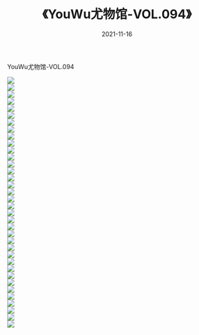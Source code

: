 ﻿---
layout: post
title:  《YouWu尤物馆-VOL.094》
date:   2021-11-16
img: http://img.660000.xyz/Sharelink/网络美图/2021/YouWu尤物馆-VOL.094/000.jpg
categories: [美女, 清纯, 唯美]
---

YouWu尤物馆-VOL.094

  ![](http://img.660000.xyz/Sharelink/网络美图/2021/YouWu尤物馆-VOL.094/001.jpg) <br> ![](http://img.660000.xyz/Sharelink/网络美图/2021/YouWu尤物馆-VOL.094/002.jpg) <br> ![](http://img.660000.xyz/Sharelink/网络美图/2021/YouWu尤物馆-VOL.094/003.jpg) <br> ![](http://img.660000.xyz/Sharelink/网络美图/2021/YouWu尤物馆-VOL.094/004.jpg) <br> ![](http://img.660000.xyz/Sharelink/网络美图/2021/YouWu尤物馆-VOL.094/005.jpg) <br> ![](http://img.660000.xyz/Sharelink/网络美图/2021/YouWu尤物馆-VOL.094/006.jpg) <br> ![](http://img.660000.xyz/Sharelink/网络美图/2021/YouWu尤物馆-VOL.094/007.jpg) <br> ![](http://img.660000.xyz/Sharelink/网络美图/2021/YouWu尤物馆-VOL.094/008.jpg) <br> ![](http://img.660000.xyz/Sharelink/网络美图/2021/YouWu尤物馆-VOL.094/009.jpg) <br> ![](http://img.660000.xyz/Sharelink/网络美图/2021/YouWu尤物馆-VOL.094/010.jpg) <br> ![](http://img.660000.xyz/Sharelink/网络美图/2021/YouWu尤物馆-VOL.094/011.jpg) <br> ![](http://img.660000.xyz/Sharelink/网络美图/2021/YouWu尤物馆-VOL.094/012.jpg) <br> ![](http://img.660000.xyz/Sharelink/网络美图/2021/YouWu尤物馆-VOL.094/013.jpg) <br> ![](http://img.660000.xyz/Sharelink/网络美图/2021/YouWu尤物馆-VOL.094/014.jpg) <br> ![](http://img.660000.xyz/Sharelink/网络美图/2021/YouWu尤物馆-VOL.094/015.jpg) <br> ![](http://img.660000.xyz/Sharelink/网络美图/2021/YouWu尤物馆-VOL.094/016.jpg) <br> ![](http://img.660000.xyz/Sharelink/网络美图/2021/YouWu尤物馆-VOL.094/017.jpg) <br> ![](http://img.660000.xyz/Sharelink/网络美图/2021/YouWu尤物馆-VOL.094/018.jpg) <br> ![](http://img.660000.xyz/Sharelink/网络美图/2021/YouWu尤物馆-VOL.094/019.jpg) <br> ![](http://img.660000.xyz/Sharelink/网络美图/2021/YouWu尤物馆-VOL.094/020.jpg) <br> ![](http://img.660000.xyz/Sharelink/网络美图/2021/YouWu尤物馆-VOL.094/021.jpg) <br> ![](http://img.660000.xyz/Sharelink/网络美图/2021/YouWu尤物馆-VOL.094/022.jpg) <br> ![](http://img.660000.xyz/Sharelink/网络美图/2021/YouWu尤物馆-VOL.094/023.jpg) <br> ![](http://img.660000.xyz/Sharelink/网络美图/2021/YouWu尤物馆-VOL.094/024.jpg) <br> ![](http://img.660000.xyz/Sharelink/网络美图/2021/YouWu尤物馆-VOL.094/025.jpg) <br> ![](http://img.660000.xyz/Sharelink/网络美图/2021/YouWu尤物馆-VOL.094/026.jpg) <br> ![](http://img.660000.xyz/Sharelink/网络美图/2021/YouWu尤物馆-VOL.094/027.jpg) <br> ![](http://img.660000.xyz/Sharelink/网络美图/2021/YouWu尤物馆-VOL.094/028.jpg) <br> ![](http://img.660000.xyz/Sharelink/网络美图/2021/YouWu尤物馆-VOL.094/029.jpg) <br> ![](http://img.660000.xyz/Sharelink/网络美图/2021/YouWu尤物馆-VOL.094/030.jpg) <br> ![](http://img.660000.xyz/Sharelink/网络美图/2021/YouWu尤物馆-VOL.094/031.jpg) <br> ![](http://img.660000.xyz/Sharelink/网络美图/2021/YouWu尤物馆-VOL.094/032.jpg) <br> ![](http://img.660000.xyz/Sharelink/网络美图/2021/YouWu尤物馆-VOL.094/033.jpg) <br> ![](http://img.660000.xyz/Sharelink/网络美图/2021/YouWu尤物馆-VOL.094/034.jpg) <br> ![](http://img.660000.xyz/Sharelink/网络美图/2021/YouWu尤物馆-VOL.094/035.jpg) <br> ![](http://img.660000.xyz/Sharelink/网络美图/2021/YouWu尤物馆-VOL.094/036.jpg) <br>